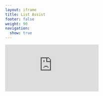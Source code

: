 ```yaml
---
layout: iframe
title: List Assist
footer: false
weight: 90
navigation:
  show: true 
---
```

<iframe frameborder="0" src="https://sendgrid.com/listassist"></iframe>
